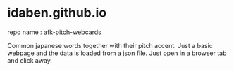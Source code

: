 # idaben.github.io
repo name : afk-pitch-webcards  

Common japanese words together with their pitch accent. Just a basic webpage and the data is loaded from a json file. Just open in a browser tab and click away. 
